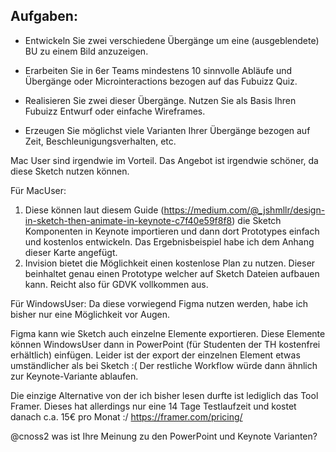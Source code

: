 ## Aufgaben:

- Entwickeln Sie zwei verschiedene Übergänge um eine (ausgeblendete) BU zu einem Bild anzuzeigen.

- Erarbeiten Sie in 6er Teams mindestens 10 sinnvolle Abläufe und Übergänge oder Microinteractions bezogen auf das Fubuizz Quiz.

- Realisieren Sie zwei dieser Übergänge. Nutzen Sie als Basis Ihren Fubuizz Entwurf oder einfache Wireframes.

- Erzeugen Sie möglichst viele Varianten Ihrer Übergänge bezogen auf Zeit, Beschleunigungsverhalten, etc.


Mac User sind irgendwie im Vorteil. Das Angebot ist irgendwie schöner, da diese Sketch nutzen können.

Für MacUser:
1. Diese können laut diesem Guide (https://medium.com/@_jshmllr/design-in-sketch-then-animate-in-keynote-c7f40e59f8f8) die Sketch Komponenten in Keynote importieren und dann dort Prototypes einfach und kostenlos entwickeln. Das Ergebnisbeispiel habe ich dem Anhang dieser Karte angefügt.
2. Invision bietet die Möglichkeit einen kostenlose Plan zu nutzen. Dieser beinhaltet genau einen Prototype welcher auf Sketch Dateien aufbauen kann. Reicht also für GDVK vollkommen aus.

Für WindowsUser:
Da diese vorwiegend Figma nutzen werden, habe ich bisher nur eine Möglichkeit vor Augen.

Figma kann wie Sketch auch einzelne Elemente exportieren. Diese Elemente können WindowsUser dann in PowerPoint (für Studenten der TH kostenfrei erhältlich) einfügen. Leider ist der export der einzelnen Element etwas umständlicher als bei Sketch :(
Der restliche Workflow würde dann ähnlich zur Keynote-Variante ablaufen.

Die einzige Alternative von der ich bisher lesen durfte ist lediglich das Tool Framer. Dieses hat allerdings nur eine 14 Tage Testlaufzeit und kostet danach c.a. 15€ pro Monat :/
https://framer.com/pricing/

@cnoss2 was ist Ihre Meinung zu den PowerPoint und Keynote Varianten?